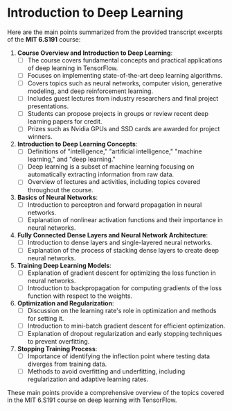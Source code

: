 # Introduction to Deep Learning 

Here are the main points summarized from the provided transcript 
excerpts of the **MIT 6.S191** course:

1. **Course Overview and Introduction to Deep Learning**:
   - [ ] The course covers fundamental concepts and practical applications of deep learning in TensorFlow.
   - [ ] Focuses on implementing state-of-the-art deep learning algorithms.
   - [ ] Covers topics such as neural networks, computer vision, generative modeling, and deep reinforcement learning.
   - [ ] Includes guest lectures from industry researchers and final project presentations.
   - [ ] Students can propose projects in groups or review recent deep learning papers for credit.
   - [ ] Prizes such as Nvidia GPUs and SSD cards are awarded for project winners.

2. **Introduction to Deep Learning Concepts**:
   - [ ] Definitions of "intelligence," "artificial intelligence," "machine learning," and "deep learning."
   - [ ] Deep learning is a subset of machine learning focusing on automatically extracting information from raw data.
   - [ ] Overview of lectures and activities, including topics covered throughout the course.

3. **Basics of Neural Networks**:
   - [ ] Introduction to perceptron and forward propagation in neural networks.
   - [ ] Explanation of nonlinear activation functions and their importance in neural networks.

4. **Fully Connected Dense Layers and Neural Network Architecture**:
   - [ ] Introduction to dense layers and single-layered neural networks.
   - [ ] Explanation of the process of stacking dense layers to create deep neural networks.

5. **Training Deep Learning Models**:
   - [ ] Explanation of gradient descent for optimizing the loss function in neural networks.
   - [ ] Introduction to backpropagation for computing gradients of the loss function with respect to the weights.

6. **Optimization and Regularization**:
   - [ ] Discussion on the learning rate's role in optimization and methods for setting it.
   - [ ] Introduction to mini-batch gradient descent for efficient optimization.
   - [ ] Explanation of dropout regularization and early stopping techniques to prevent overfitting.

7. **Stopping Training Process**:
   - [ ] Importance of identifying the inflection point where testing data diverges from training data.
   - [ ] Methods to avoid overfitting and underfitting, including regularization and adaptive learning rates.

These main points provide a comprehensive overview of the topics covered in the MIT 6.S191 course on deep learning with TensorFlow.